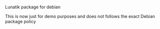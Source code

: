Lunatik package for debian

This is now just for demo purposes and does not follows the exact Debian package policy

